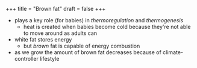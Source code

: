 +++
title = "Brown fat"
draft = false
+++

-   plays a key role (for babies) in _thermoregulation_ and _thermogenesis_
    -   heat is created when babies become cold because they're not able to move around as adults can
-   white fat stores energy
    -   but _brown_ fat is capable of energy combustion
-   as we grow the amount of brown fat decreases because of climate-controller lifestyle
